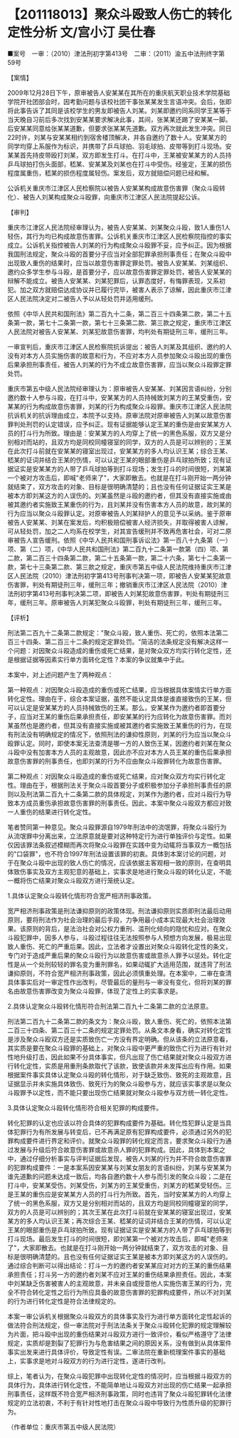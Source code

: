 # 【201118013】聚众斗殴致人伤亡的转化定性分析 文/宫小汀 吴仕春

■案号　一审：（2010）津法刑初字第413号　二审：（2011）渝五中法刑终字第59号

【案情】

2009年12月28日下午，原审被告人安某某在其所在的重庆航天职业技术学院基础学院开社团部会时，因考勤问题与该校社团干事张某某发生言语冲突。会后，张即将此事告诉了其同是该校学生的男友即被告人刘某。刘某即邀约同系同学王某等于当天晚自习前后多次找到安某某要求解决此事，其间，张某某还踢了安某某一脚。后安某某同意给张某某道歉，但要求张某某先道歉。双方再次就此发生冲突。同日22时许，刘某与安某某相约到宿舍楼顶解决，并各自邀约了数十人。安某某方的同学均穿上系服作为标识，并携带了乒乓球拍、羽毛球拍、皮带等到打斗现场。安某某首先持皮带殴打刘某，双方即发生打斗。在打斗中，王某被安某某方的人员持乒乓球拍打伤头面部，嵇某、安某某及刘某也在打斗中受伤。经鉴定，王某的损伤程度属重伤，嵇某的损伤程度属轻伤。案发后，双方就赔偿问题已经和解。

公诉机关重庆市江津区人民检察院以被告人安某某构成故意伤害罪（聚众斗殴转化）、被告人刘某构成聚众斗殴罪，向重庆市江津区人民法院提起公诉。

【审判】

重庆市江津区人民法院经审理认为，被告人安某某、刘某聚众斗殴，致1人重伤1人轻伤，其行为均已构成故意伤害罪。公诉机关重庆市江津区人民检察院指控的事实成立。公诉机关指控被告人刘某的行为构成聚众斗殴罪不妥，应予纠正。因为根据我国刑法规定，聚众斗殴的首要分子应当对全部犯罪承担刑事责任；在聚众斗殴中出现致人重伤的结果时，应当以故意伤害罪定罪处罚。被告人安某某、刘某组织、邀约众多学生参与斗殴，是首要分子，应以故意伤害罪定罪处罚，被告人安某某的辩解不能成立。被告人安某某、刘某犯罪后，认罪态度好，有悔罪表现，又系初犯。加之双方就赔偿达成协议并已履行完毕，被害人表示了谅解，因此重庆市江津区人民法院决定对二被告人予以从轻处罚并适用缓刑。

依照《中华人民共和国刑法》第二百九十二条，第二百三十四条第二款，第二十五条第一款，第七十二条第一款，第七十三条第二款、第三款之规定，重庆市江津区人民法院对被告人安某某、刘某犯故意伤害罪，均判处有期徒刑三年，缓刑三年。

一审宣判后，重庆市江津区人民检察院抗诉提出：被告人刘某及其组织、邀约的人没有对本方人员实施伤害的故意和行为，不应对本方人员参加聚众斗殴出现的重伤后果承担刑事责任，被告人刘某的行为不成立故意伤害罪，应当以聚众斗殴罪定罪处罚。

重庆市第五中级人民法院经审理认为：原审被告人安某某、刘某因言语纠纷，分别邀约数十人参与斗殴，在打斗中，安某某方的人员持械致刘某方的王某受重伤，安某某的行为构成故意伤害罪，刘某的行为构成聚众斗殴罪。重庆市江津区人民法院抗诉机关的抗诉理由成立，本院予以支持。原审法院对原审被告人刘某以故意伤害罪判处刑罚的认定错误，应予纠正。现有证据能够认定王某的重伤是由安某某方人员的打斗行为所致。理由是：安某某方的人均穿上了统一的黑色系服，双方又是分别相对而站的，且双方均是同校同幢寝室的同学，双方的人员是可以辨别的；王某在此次打斗前就在安某某的寝室出现过，安某某方的多人均认识王某；综合王某、嵇某的证词并结合王某的伤情，可以认定王某的眼部重伤是乒乓球拍所致；现有证据证实是安某某方的人带了乒乓球拍等到打斗现场；发生打斗的时间很短，刘某第一个被对方攻击后，即喊"老师来了"，大家即散去。也就是在打斗刚开始一两分钟就结束了，双方攻击的对象、目标是很明确清楚的；且也没有任何证据证实王某是被本方即刘某这方的人误伤的。刘某虽然是斗殴的邀约者，但其没有直接实施或由被其邀约者实施致王某重伤的行为，且刘某并没有伤害本方人员的故意，故刘某的行为应当以聚众斗殴罪认定。对原审被告人刘某辩护人的意见予以采纳。鉴于原审被告人安某某、刘某在案发后，均积极赔偿被害人经济损失，并取得被害人谅解，可从轻处罚，加之二人均系在校学生，对其宣告缓刑并不致再危害社会，可对二原审被告人宣告缓刑。依照《中华人民共和国刑事诉讼法》第一百八十九条第（一）项、第（二）项，《中华人民共和国刑法》第二百九十二条第一款第（四）项、第二款，第二百三十四条第二款，第二十五条第一款，第二十六条，第七十二条第一款，第七十三条第二款、第三款之规定，重庆市第五中级人民法院维持重庆市江津区人民法院（2010）津法刑初字第413号刑事判决第一项，即被告人安某某犯故意伤害罪，判处有期徒刑三年，缓刑三年；撤销重庆市江津区人民法院（2010）津法刑初字第413号刑事判决第二项，即被告人刘某犯故意伤害罪，判处有期徒刑三年，缓刑三年。原审被告人刘某犯聚众斗殴罪，判处有期徒刑三年，缓刑三年。

【评析】

刑法第二百九十二条第二款规定："聚众斗殴，致人重伤、死亡的，依照本法第二百三十四条、第二百三十二条的规定定罪处罚。"简洁的法条规定没有解决这样一个问题：对因聚众斗殴造成的重伤或死亡结果，是对聚众双方均实行转化定性，还是根据证据等因素实行单方面转化定性？本案的争议就集中于此。

本案中，对上述问题产生了两种观点：

第一种观点：对因聚众斗殴造成的重伤或死亡结果，应当根据具体案情实行单方面转化定性。理由在于，综合本案证据，虽然不能认定具体是谁直接致伤的王某，但可以认定是安某某方的人员持械致伤的王某。那么，安某某作为邀约者即首要分子，应当对王某的重伤后果承担责任，即安某某的行为应转化为故意伤害罪。而刘某虽然也是邀约者，但其没有直接实施或被其邀约者实施致王某重伤的行为，在现有刑法没有明确规定的情况下，依照刑法的谦抑性原则，刘某的行为应当以聚众斗殴罪认定。同时，即使本案无法查清是哪一方的人致伤王某，因邀约者刘某在聚众斗殴中没有加害本方人员的主观故意，因此亦不应对本方人员王某的重伤后果承担故意伤害罪的刑事责任，也即刘某的行为不应由聚众斗殴罪转化为故意伤害罪。

第二种观点：对因聚众斗殴造成的重伤或死亡结果，应对聚众双方均实行转化定性。理由在于，根据刑法关于聚众斗殴首要分子或积极参加分子承担刑事责任的原则以及刑法第二百九十二条第二款的具体规定，刘某作为邀约者，应对斗殴行为导致本方成员重伤承担故意伤害罪的刑事责任。因此，本案中聚众斗殴双方都应对致一人重伤的结果进行转化定性。

笔者赞同第一种意见。聚众斗殴罪源自1979年刑法中的流氓罪，将聚众斗殴行为从流氓罪中分离出来，立法原意就是要对这种特定行为进行单独评价与定性。如果仅因该罪法条叙述模糊而再次将聚众斗殴罪在实践中变为动辄将当事双方一概包括的"口袋罪"，也不符合1997年刑法设置该罪的初衷。具体到本案讨论的问题，对于在聚众斗殴中出现的致人伤亡的情况，应该依据主客观相一致的原则，在查明具体致伤事实及双方主观犯意的基础上，实事求是地进行聚众斗殴的转化认定，不能一概将伤亡结果对聚众斗殴双方进行笼统认定。

1.具体认定聚众斗殴转化情形符合宽严相济刑事政策。

宽严相济刑事政策是刑法谦抑原则的政策体现。刑法谦抑原则实质即刑法最后动用原则，要将刑法作为社会治理的最后手段，力争用最小成本实现最大社会治理效果。该原则的背后，是法治社会对公权力重刑、滥刑化倾向的隐忧和应对。在聚众斗殴犯罪中，因多人参与，斗殴过程往往无法按照参与人预想方向发展，极易出现致人重伤、死亡的严重后果。因此，立法者才设置出对聚众斗殴转化定性的条文，专门对于造成严重后果的聚众斗殴行为以故意伤害或故意杀人罪予以惩处。转化定性是从一个处刑较轻的罪名变为重刑罪名，如果动辄扩大适用范围，就违背了刑法谦抑原则，不符合宽严相济刑事政策，因此必须慎重处理。在本案中，二审在查清具体事实后对一审定性作出改判，尽管最后的量刑与一审没有变化，但将刘某的罪名由故意伤害罪改变为聚众斗殴罪，体现了定性上的实事求是。

2.具体认定聚众斗殴转化情形符合刑法第二百九十二条第二款的立法原意。

刑法第二百九十二条第二款的条文为：聚众斗殴，致人重伤、死亡的，依照本法第二百三十四条、第二百三十二条的规定定罪处罚。从条文本身看，确实对转化定性是涉及聚众斗殴双方还是实质致伤亡一方没有界定明确。但从该条的立法原意看，其实质是要在聚众斗殴罪的基础上，对聚众斗殴中更严重的致伤亡行为进行有针对性地升级打击，因此如果不分具体事实，但凡出现了伤亡结果就对聚众斗殴双方进行转化定性，实质是用重刑条款取代了该款，致使该款并未发挥出应有作用。如果根据案件事实具体认定聚众斗殴的转化情形，对于缺乏致伤、致死的主观故意，且证据显示并未实施具体致伤、致死行为的聚众斗殴参与方，就应该实事求是以聚众斗殴罪予以定性，而不能只要出现伤亡结果就对聚众斗殴参与双方统一转化定性。

3.具体认定聚众斗殴转化情形符合相关犯罪的构成要件。

转化犯罪的认定也应该以符合具体的犯罪构成要件为基础。转化性犯罪认定是当具体犯罪行为有所发展与转变后，已不再满足原有犯罪构成要件，必须通过另外的犯罪构成要件进行界定和评价。就聚众斗殴罪的转化规定而言，要求聚众斗殴行为通过发展与升级后符合故意伤害罪或故意杀人罪的犯罪构成。因此，具体到本案之中，通过仔细分析事实与评判证据后发现，被告人刘某的行为并不符合故意伤害罪的犯罪构成要件：一是本案系因安某某与刘某女朋友的言语纠纷，刘某与安某某为谁先道歉的问题未达成一致后，均各自邀约数十人参与而引发的聚众斗殴；二是在打斗中，安某某受伤，刘某受伤，刘某方的王某受重伤，刘某方的嵇某受轻伤。三是王某的重伤应是安某某方人员的打斗行为所致。首先，当时安某某方的人均穿上了统一的黑色系服，双方又是分别相对而站的，且双方均是同校同幢寝室的同学，双方的人员是可以辨别的；其次王某在此次打斗前就在安某某的寝室出现过，安某某方的多人均认识王某；再次综合王某、嵇某的证词并结合王某的伤情，可以认定王某的眼部重伤是乒乓球拍所致。现有证据证实是安某某方的人带了乒乓球拍等到打斗现场。最后发生打斗的时间很短，即刘某第一个被对方攻击后，即喊"老师来了"，大家即散去。也就是在打斗刚开始一两分钟就结束了，双方攻击的对象、目标是很明确清楚的。且也没有任何证据证实王某是被本方即刘某这方的人误伤的。通过综合判断可以得出结论：打斗一方的邀约者安某某应对对方的王某的重伤结果承担责任；打斗另一方的邀约者刘某不应对王某的重伤结果承担责任。因此，本案中刘某缺乏伤害被害人的主观故意，并未亲自或授意他人实施伤害王某的行为，完全不符合转化定性之后行为所应具备的故意伤害罪的犯罪构成要件，所以不对刘某的行为进行转化定性是符合法律规定的。

本案一审公诉机关根据聚众斗殴双方的具体事实及行为进行单方面转化定性起诉的做法符合刑法规定，但一审法院对于刑法法条关于聚众斗殴转化犯罪的规定理解较为片面，把斗殴中出现的重伤结果对斗殴双方进行一致评价，看似严格遵守了法律规定，实质却是割裂了犯罪行为与危害结果之间的原因关系，没有做到从具体案件事实出发来进行具体评价，导致定性有误。二审法院在重新梳理案件事实的基础上，实事求是地对斗殴双方的行为进行定性，遂进行改判。

综上，笔者认为，在聚众斗殴犯罪中出现转化定性的情况时，应当根据斗殴双方的具体行为，具体进行转化定性，不能简单地让斗殴双方对出现的伤亡结果一起承担刑事责任，这样既不符合宽严相济刑事政策，同时也违背了聚众斗殴犯罪转化法律规定的立法初衷，不利于有针对性地打击在聚众斗殴中导致行为性质升级的犯罪行为。

（作者单位：重庆市第五中级人民法院）